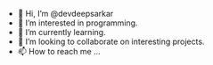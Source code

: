 - 👋 Hi, I’m @devdeepsarkar
- 👀 I’m interested in programming. 
- 🌱 I’m currently learning.
- 💞️ I’m looking to collaborate on interesting projects. 
- 📫 How to reach me ...

<!---
devdeepsarkar/devdeepsarkar is a ✨ special ✨ repository because its `README.md` (this file) appears on your GitHub profile.
You can click the Preview link to take a look at your changes.
--->
